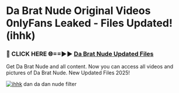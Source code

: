 # Da Brat Nude Original Videos 0nlyFans Leaked - Files Updated! (ihhk)

<h3>🔴 CLICK HERE 🌐==►► <a href="https://tinyurl.com/yc6ubb5a" rel="nofollow">Da Brat Nude Updated Files</a></h3>

Get Da Brat Nude and all content. Now you can access all videos and pictures of Da Brat Nude. New Updated Files 2025!

[![ihhk](https://i.imgur.com/7eu0CRL.gif)](https://tinyurl.com/yc6ubb5a)
dan da dan nude filter